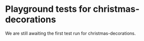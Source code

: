 # Playground tests for christmas-decorations
We are still awaiting the first test run for christmas-decorations.
